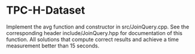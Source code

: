 # TPC-H-Dataset
Implement the avg function and constructor in src/JoinQuery.cpp. See the corresponding header include/JoinQuery.hpp
for documentation of this function. All solutions that compute correct results
and achieve a time measurement better than 15 seconds.
